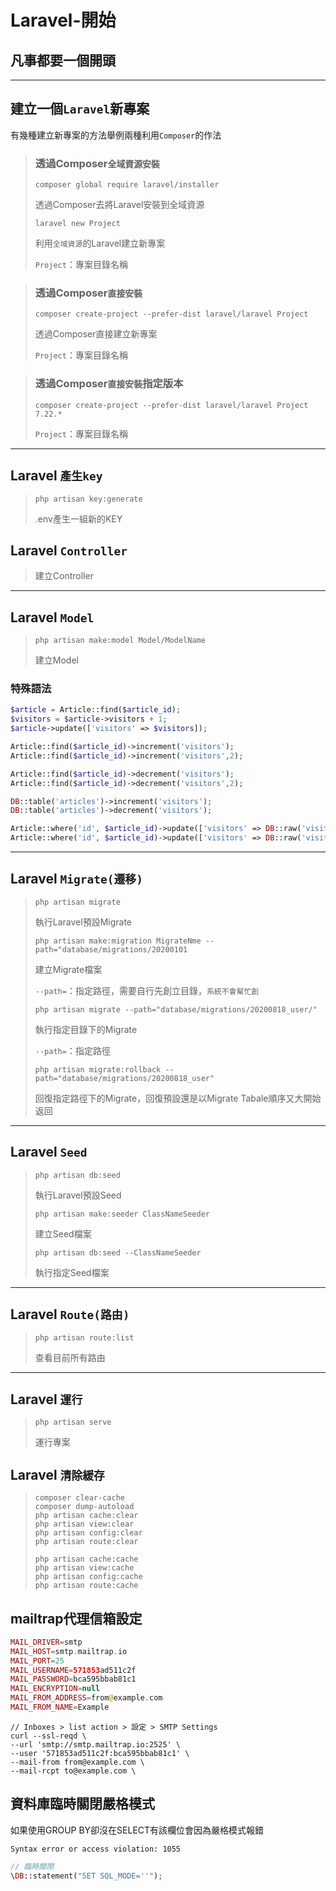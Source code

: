 # Laravel-開始

## 凡事都要一個開頭

---

## 建立一個`Laravel`新專案
有幾種建立新專案的方法舉例兩種利用`Composer`的作法

> ### 透過Composer`全域資源安裝`
>     composer global require laravel/installer
> 透過Composer去將Laravel安裝到全域資源
> 
>     laravel new Project
> 利用`全域資源`的Laravel建立新專案
> 
> `Project`：專案目錄名稱
> 

> ### 透過Composer`直接安裝`
>     composer create-project --prefer-dist laravel/laravel Project
> 透過Composer直接建立新專案
> 
> `Project`：專案目錄名稱

> ### 透過Composer`直接安裝`指定版本
>     composer create-project --prefer-dist laravel/laravel Project 7.22.*
> 
> `Project`：專案目錄名稱

---

## Laravel `產生key`
>     php artisan key:generate
> .env產生一組新的KEY

## Laravel `Controller`
> 建立Controller

---

## Laravel `Model`
>     php artisan make:model Model/ModelName
> 建立Model

### 特殊語法
```php
$article = Article::find($article_id);
$visitors = $article->visitors + 1;
$article->update(['visitors' => $visitors]);

Article::find($article_id)->increment('visitors');
Article::find($article_id)->increment('visitors',2);

Article::find($article_id)->decrement('visitors');
Article::find($article_id)->decrement('visitors',2);

DB::table('articles')->increment('visitors');
DB::table('articles')->decrement('visitors');

Article::where('id', $article_id)->update(['visitors' => DB::raw('visitors + 1')]);
Article::where('id', $article_id)->update(['visitors' => DB::raw('visitors - 1')]);
```

---

## Laravel `Migrate(遷移)`
>     php artisan migrate
> 執行Laravel預設Migrate
> 
>     php artisan make:migration MigrateNme --path="database/migrations/20200101
> 建立Migrate檔案
> 
> `--path=`：指定路徑，需要自行先創立目錄，`系統不會幫忙創`
> 
>     php artisan migrate --path="database/migrations/20200818_user/"
> 執行指定目錄下的Migrate
> 
> `--path=`：指定路徑
> 
>     php artisan migrate:rollback --path="database/migrations/20200818_user"
> 回復指定路徑下的Migrate，回復預設還是以Migrate Tabale順序又大開始返回

---

## Laravel `Seed`
>     php artisan db:seed
> 執行Laravel預設Seed
> 
>     php artisan make:seeder ClassNameSeeder
> 建立Seed檔案
> 
>     php artisan db:seed --ClassNameSeeder
> 執行指定Seed檔案

---

## Laravel `Route(路由)`
>     php artisan route:list
> 查看目前所有路由
---

## Laravel `運行`
>     php artisan serve
> 運行專案

## Laravel `清除緩存`
>     composer clear-cache
>     composer dump-autoload
>     php artisan cache:clear
>     php artisan view:clear
>     php artisan config:clear
>     php artisan route:clear
>
>     php artisan cache:cache
>     php artisan view:cache
>     php artisan config:cache
>     php artisan route:cache

## mailtrap代理信箱設定
```php
MAIL_DRIVER=smtp
MAIL_HOST=smtp.mailtrap.io
MAIL_PORT=25
MAIL_USERNAME=571853ad511c2f
MAIL_PASSWORD=bca595bbab81c1
MAIL_ENCRYPTION=null
MAIL_FROM_ADDRESS=from@example.com
MAIL_FROM_NAME=Example
```

```
// Inboxes > list action > 設定 > SMTP Settings
curl --ssl-reqd \
--url 'smtp://smtp.mailtrap.io:2525' \
--user '571853ad511c2f:bca595bbab81c1' \
--mail-from from@example.com \
--mail-rcpt to@example.com \
```

## 資料庫臨時關閉嚴格模式
如果使用GROUP BY卻沒在SELECT有該欄位會因為嚴格模式報錯
```
Syntax error or access violation: 1055
```
```PHP
// 臨時關閉
\DB::statement("SET SQL_MODE=''");
```
